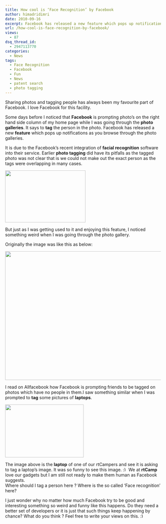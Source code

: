 ```yaml
---
title: How cool is ‘Face Recognition’ by Facebook
author: himadridimri
date: 2010-09-16
excerpt: Facebook has released a new feature which pops up notifications as you browse through the photo galleries.It is due to the Facebook’s recent integration of facial recognition software into their service
url: /how-cool-is-face-recognition-by-facebook/
views:
  - 87
dsq_thread_id:
  - 2947113770
categories:
  - News
tags:
  - Face Recognition
  - Facebook
  - Fun
  - News
  - patent search
  - photo tagging
---
```

Sharing photos and tagging people has always been my favourite part of Facebook. I love Facebook for this facility.

Some days before I noticed that **Facebook** is prompting photo&#8217;s on the right hand side column of my home page while I was going through the **photo galleries**. It says to **tag** the person in the photo. Facebook has released a new **feature** which pops up notifications as you browse through the photo galleries.

It is due to the Facebook’s recent integration of **facial recognition** software into their service. Earlier **photo tagging** did have its pitfalls as the tagged photo was not clear that is we could not make out the exact person as the tags were overlapping in many cases.

<a href="http://fbknol.com/how-cool-is-face-recognition-by-facebook/9-16-2010-9-25-03-am/" onclick="_gaq.push(['_trackEvent', 'outbound-article', 'http://fbknol.com/how-cool-is-face-recognition-by-facebook/9-16-2010-9-25-03-am/', '']);" rel="attachment wp-att-2659"><img class="alignnone size-full  wp-image-54436" src="http://cdn.devilsworkshop.org/files/2010/09/9-16-2010-9-25-03-AM.png" alt="" width="260" height="168" /></a>

But just as I was getting used to it and enjoying this feature, I noticed something weird when I was going through the photo gallery.

Originally the image was like this as below:

<a href="http://fbknol.com/how-cool-is-face-recognition-by-facebook/25395_108151502545133_100000508523060_190696_632684_n/" onclick="_gaq.push(['_trackEvent', 'outbound-article', 'http://fbknol.com/how-cool-is-face-recognition-by-facebook/25395_108151502545133_100000508523060_190696_632684_n/', '']);" rel="attachment wp-att-2691"><img class="alignnone size-full wp-image-2691" src="http://cdn.devilsworkshop.org/files/2010/09/25395_108151502545133_100000508523060_190696_632684_n.jpg" alt="" width="738" height="416" /></a>

I read on Allfacebook how Facebook is prompting friends to be tagged on photos which have no people in them.I saw something similar when I was prompted to **tag** some pictures of **laptops**.

<a href="http://fbknol.com/how-cool-is-face-recognition-by-facebook/odd-tag-4/" onclick="_gaq.push(['_trackEvent', 'outbound-article', 'http://fbknol.com/how-cool-is-face-recognition-by-facebook/odd-tag-4/', '']);" rel="attachment wp-att-2692"><img class="alignnone size-full wp-image-2692" src="http://cdn.devilsworkshop.org/files/2010/09/odd-tag3.png" alt="" width="254" height="171" /></a>

The image above is the **laptop** of one of our rtCampers and see it is asking to tag a laptop&#8217;s image. It was so funny to see this image. <img src="http://devilsworkshop.org/wp-includes/images/smilies/simple-smile.png" alt=":)" class="wp-smiley" style="height: 1em; max-height: 1em;" /> We at **rtCamp** love our gadgets but I am still not ready to make them human as Facebook suggests.  
Where should I tag a person here ? Where is the so called &#8216;Face recognition&#8217; here?

I just wonder why no matter how much Facebook try to be good and interesting something so weird and funny like this happens. Do they need a better set of developers or it is just that such things keep happening by chance? What do you think ? Feel free to write your views on this. <img src="http://devilsworkshop.org/wp-includes/images/smilies/simple-smile.png" alt=":)" class="wp-smiley" style="height: 1em; max-height: 1em;" />
